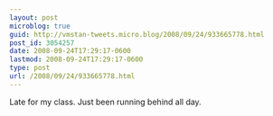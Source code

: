```yaml
---
layout: post
microblog: true
guid: http://vmstan-tweets.micro.blog/2008/09/24/933665778.html
post_id: 3054257
date: 2008-09-24T17:29:17-0600
lastmod: 2008-09-24T17:29:17-0600
type: post
url: /2008/09/24/933665778.html
---
```

Late for my class. Just been running behind all day.
